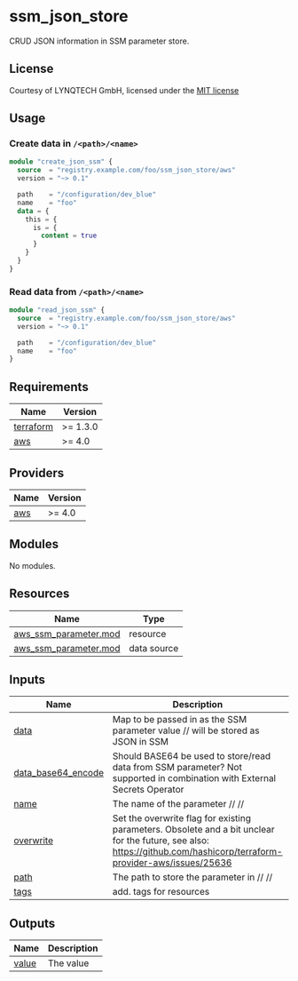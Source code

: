 # ssm_json_store

CRUD JSON information in SSM parameter store.

## License
Courtesy of LYNQTECH GmbH, licensed under the [MIT license](https://opensource.org/license/mit/)

## Usage

### Create data in `/<path>/<name>`
```terraform
module "create_json_ssm" {
  source  = "registry.example.com/foo/ssm_json_store/aws"
  version = "~> 0.1"

  path    = "/configuration/dev_blue"
  name    = "foo"
  data = {
    this = {
      is = {
        content = true
      }
    }
  }
}
```

### Read data from `/<path>/<name>`
```terraform
module "read_json_ssm" {
  source  = "registry.example.com/foo/ssm_json_store/aws"
  version = "~> 0.1"

  path    = "/configuration/dev_blue"
  name    = "foo"
}
```

<!-- BEGIN_TF_DOCS -->
## Requirements

| Name | Version |
|------|---------|
| <a name="requirement_terraform"></a> [terraform](#requirement\_terraform) | >= 1.3.0 |
| <a name="requirement_aws"></a> [aws](#requirement\_aws) | >= 4.0 |

## Providers

| Name | Version |
|------|---------|
| <a name="provider_aws"></a> [aws](#provider\_aws) | >= 4.0 |

## Modules

No modules.

## Resources

| Name | Type |
|------|------|
| [aws_ssm_parameter.mod](https://registry.terraform.io/providers/hashicorp/aws/latest/docs/resources/ssm_parameter) | resource |
| [aws_ssm_parameter.mod](https://registry.terraform.io/providers/hashicorp/aws/latest/docs/data-sources/ssm_parameter) | data source |

## Inputs

| Name | Description | Type | Default | Required |
|------|-------------|------|---------|:--------:|
| <a name="input_data"></a> [data](#input\_data) | Map to be passed in as the SSM parameter value // will be stored as JSON in SSM | `any` | `{}` | no |
| <a name="input_data_base64_encode"></a> [data\_base64\_encode](#input\_data\_base64\_encode) | Should BASE64 be used to store/read data from SSM parameter? Not supported in combination with External Secrets Operator | `bool` | `false` | no |
| <a name="input_name"></a> [name](#input\_name) | The name of the parameter // /<path>/<name> | `string` | n/a | yes |
| <a name="input_overwrite"></a> [overwrite](#input\_overwrite) | Set the overwrite flag for existing parameters. Obsolete and a bit unclear for the future, see also: https://github.com/hashicorp/terraform-provider-aws/issues/25636 | `bool` | `true` | no |
| <a name="input_path"></a> [path](#input\_path) | The path to store the parameter in // /<path>/<name> | `string` | n/a | yes |
| <a name="input_tags"></a> [tags](#input\_tags) | add. tags for resources | `map(string)` | `{}` | no |

## Outputs

| Name | Description |
|------|-------------|
| <a name="output_value"></a> [value](#output\_value) | The value |
<!-- END_TF_DOCS -->